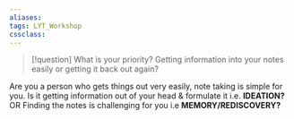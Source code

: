 ```yaml
---
aliases:
tags: LYT_Workshop  
cssclass:
---
```


> [!question] What is your priority?
> Getting information into your notes easily or getting it back out again?

Are you a person who gets things out very easily, note taking is simple for you. 
Is it getting information out of your head & formulate it i.e. **IDEATION?** OR
Finding the notes is challenging for you i.e **MEMORY/REDISCOVERY?**

